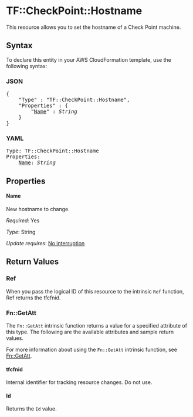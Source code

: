 # TF::CheckPoint::Hostname

This resource allows you to set the hostname of a Check Point machine.

## Syntax

To declare this entity in your AWS CloudFormation template, use the following syntax:

### JSON

<pre>
{
    "Type" : "TF::CheckPoint::Hostname",
    "Properties" : {
        "<a href="#name" title="Name">Name</a>" : <i>String</i>
    }
}
</pre>

### YAML

<pre>
Type: TF::CheckPoint::Hostname
Properties:
    <a href="#name" title="Name">Name</a>: <i>String</i>
</pre>

## Properties

#### Name

New hostname to change.

_Required_: Yes

_Type_: String

_Update requires_: [No interruption](https://docs.aws.amazon.com/AWSCloudFormation/latest/UserGuide/using-cfn-updating-stacks-update-behaviors.html#update-no-interrupt)

## Return Values

### Ref

When you pass the logical ID of this resource to the intrinsic `Ref` function, Ref returns the tfcfnid.

### Fn::GetAtt

The `Fn::GetAtt` intrinsic function returns a value for a specified attribute of this type. The following are the available attributes and sample return values.

For more information about using the `Fn::GetAtt` intrinsic function, see [Fn::GetAtt](https://docs.aws.amazon.com/AWSCloudFormation/latest/UserGuide/intrinsic-function-reference-getatt.html).

#### tfcfnid

Internal identifier for tracking resource changes. Do not use.

#### Id

Returns the <code>Id</code> value.

